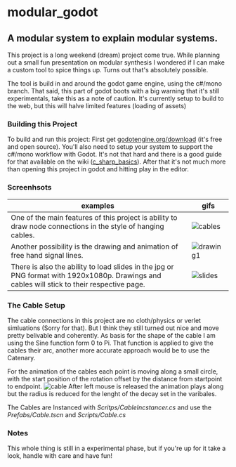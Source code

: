 # modular_godot

## A modular system to explain modular systems.

This project is a long weekend (dream) project come true. While planning out a small fun presentation on modular synthesis I wondered if I can make a custom tool to spice things up. Turns out that's absolutely possible.

The tool is build in and around the godot game engine, using the c#/mono branch. That said, this part of godot boots with a big warning that it's still experimentals, take this as a note of caution. It's currently setup to build to the web, but this will halve limited features (loading of assets)

### Building this Project
To build and run this project: First get [godotengine.org/download](https://godotengine.org/download) (it's free and open source). You'll also need to setup your system to support the c#/mono workflow with Godot. It's not that hard and there is a good guide for that available on the wiki ([c_sharp_basics](https://docs.godotengine.org/en/stable/getting_started/scripting/c_sharp/c_sharp_basics.html)).
After that it's not much more than opening this project in godot and hitting play in the editor. 

### Screenhsots
examples | gifs
------------ | -------------
One of the main features of this project is ability to draw node connections in the style of hanging cables.  | ![cables](https://user-images.githubusercontent.com/34277191/120923922-6763f280-c6d1-11eb-847e-853c7ab4c901.gif)
Another possibility is the drawing and animation of free hand signal lines. | ![drawing1](https://user-images.githubusercontent.com/34277191/121086111-0af0f800-c7e3-11eb-96da-c8e9887087a3.gif)
There is also the ability to load slides in the jpg or PNG format with 1920x1080p. Drawings and cables will stick to their respective page. | ![slides](https://user-images.githubusercontent.com/34277191/120924172-a47cb480-c6d2-11eb-9210-c7053f3d0623.gif)

### The Cable Setup 
The cable connections in this project are no cloth/physics or verlet simluations (Sorry for that). But I think they still turned out nice and move pretty belivable and coherently. As basis for the shape of the cable I am using the Sine function form 0 to Pi. That function is applied to give the cables their arc, another more accurate approach would be to use the Catenary.

For the animation of the cables each point is moving along a small circle, with the start position of the rotation offset by the distance from startpoint to endpoint.
![cable](https://user-images.githubusercontent.com/34277191/121775265-e1d7bb00-cb86-11eb-907e-b47a8922ef1a.png)
After left mouse is released the animation plays along but the radius is reduced for the lenght of the decay set in the varibales.

The Cables are Instanced with *Scritps/CableIncstancer.cs* and use the *Prefabs/Cable.tscn* and *Scripts/Cable.cs*



### Notes
This whole thing is still in a experimental phase, but if you're up for it take a look, handle with care and have fun!
